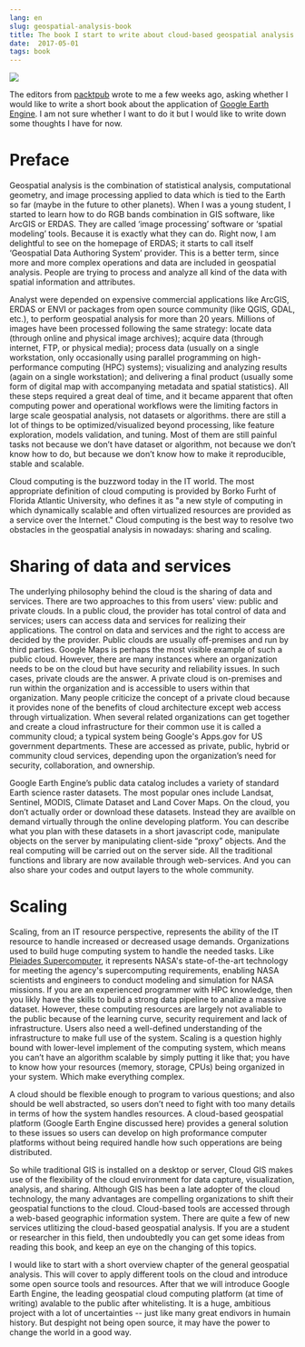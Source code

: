 ```yaml
---
lang: en
slug: geospatial-analysis-book
title: The book I start to write about cloud-based geospatial analysis
date:  2017-05-01
tags: book
---
```

<!-- more -->
![](http://oouh9u8nz.bkt.gdipper.com//geospatial-analysis-book.jpg)

The editors from [packtpub](https://www.packtpub.com/) wrote to me a few weeks ago, asking whether I would like to write a short book about the application of [Google Earth Engine](https://earthengine.google.com/). I am not sure whether I want to do it but I would like to write down some thoughts I have for now.

# Preface
Geospatial analysis is the combination of statistical analysis, computational geometry, and image processing applied to data which is tied to the Earth so far (maybe in the future to other planets). When I was a young student, I started to learn how to do RGB bands combination in GIS software,  like ArcGIS or ERDAS. They are called ‘image processing’ software or ‘spatial modeling’ tools. Because it is exactly what they can do. Right now, I am delightful to see on the homepage of ERDAS; it starts to call itself ‘Geospatial Data Authoring System’ provider. This is a better term, since more and more complex operations and data are included in geospatial analysis. People are trying to process and analyze all kind of the data with spatial information and attributes.

Analyst were depended on expensive commercial applications like ArcGIS, ERDAS or ENVI or packages from open source community (like QGIS, GDAL, etc.), to perform geospatial analysis for more than 20 years. Millions of images have been processed following the same strategy: locate data (through online and physical image archives); acquire data (through internet, FTP, or physical media); process data (usually on a single workstation, only occasionally using parallel programming on high-performance computing (HPC) systems); visualizing and analyzing results (again on a single workstation); and delivering a final product (usually some form of digital map with accompanying metadata and spatial statistics). All these steps required a great deal of time, and it became apparent that often computing power and operational workflows were the limiting factors in large scale geospatial analysis, not datasets or algorithms.
there are still a lot of things to be optimized/visualized beyond processing, like feature exploration, models validation, and tuning. Most of them are still painful tasks not because we don’t have dataset or algorithm, not because we don’t know how to do, but because we don’t know how to make it reproducible, stable and scalable. 

Cloud computing is the buzzword today in the IT world. The most appropriate definition of cloud computing is provided by Borko Furht of Florida Atlantic University, who defines it as "a new style of computing in which dynamically scalable and often virtualized resources are provided as a service over the Internet." Cloud computing is the best way to resolve two obstacles in the geospatial analysis in nowadays: sharing and scaling. 

# Sharing of data and services
The underlying philosophy behind the cloud is the sharing of data and services. There are two approaches to this from users' view: public and private clouds. In a public cloud, the provider has total control of data and services; users can access data and services for realizing their applications. The control on data and services and the right to access are decided by the provider. Public clouds are usually off-premises and run by third parties. Google Maps is perhaps the most visible example of such a public cloud. However, there are many instances where an organization needs to be on the cloud but have security and reliability issues. In such cases, private clouds are the answer. A private cloud is on-premises and run within the organization and is accessible to users within that organization. Many people criticize the concept of a private cloud because it provides none of the benefits of cloud architecture except web access through virtualization. When several related organizations can get together and create a cloud infrastructure for their common use it is called a community cloud; a typical system being Google's Apps.gov for US government departments. These are accessed as private, public, hybrid or community cloud services, depending upon the organization’s need for security, collaboration, and ownership.

Google Earth Engine’s public data catalog includes a variety of standard Earth science raster datasets. The most popular ones include Landsat, Sentinel, MODIS, Climate Dataset and Land Cover Maps. On the cloud, you don’t actually order or download these datasets. Instead they are availble on demand virtually through the online developing platform. You can describe what you plan with these datasets in a short javascript code, manipulate objects on the server by manipulating client-side “proxy” objects. And the real computing will be carried out on the server side. All the traditional functions and library are now available through web-services. And you can also share your codes and output layers to the whole community.

# Scaling 
Scaling, from an IT resource perspective, represents the ability of the IT resource to handle increased or decreased usage demands. Organizations used to build huge computing system to handle the needed tasks. Like [Pleiades Supercomputer](https://www.nas.nasa.gov/hecc/resources/pleiades.html), it represents NASA's state-of-the-art technology for meeting the agency's supercomputing requirements, enabling NASA scientists and engineers to conduct modeling and simulation for NASA missions. If you are an experienced programmer with HPC knowledge, then you likly have the skills to build a strong data pipeline to analize a massive dataset. However, these computing resources are largely not avaliable to the public because of the learning curve, security requirement and lack of infrastructure. Users also need a well-defined understanding of the infrastructure to make full use of the system. Scaling is a question highly bound with lower-level implement of the computing system, which means you can’t have an algorithm scalable by simply putting it like that; you have to know how your resources (memory, storage, CPUs) being organized in your system. Which make everything complex.

A cloud should be flexible enough to program to various questions; and also should be well abstracted, so users don’t need to fight with too many details in terms of how the system handles resources. A cloud-based geospatial platform (Google Earth Engine discussed here) provides a general solution to these issues so users can develop on high proformance computer platforms without being required handle how such opperations are being distributed.

So while traditional GIS is installed on a desktop or server, Cloud GIS makes use of the flexibility of the cloud environment for data capture, visualization, analysis, and sharing. Although GIS has been a late adopter of the cloud technology, the many advantages are compelling organizations to shift their geospatial functions to the cloud. Cloud-based tools are accessed through a web-based geographic information system. There are quite a few of new services utlitizing the cloud-based geospatial analysis. If you are a student or researcher in this field, then undoubtedly you can get some ideas from reading this book, and keep an eye on the changing of this topics. 

I would like to start with a short overview chapter of the general geospatial analysis. This will cover to apply different tools on the cloud and introduce some open source tools and resources. After that we will introduce Google Earth Engine, the leading geospatial cloud computing platform (at time of writing) avalable to the public after whitelisting. It is a huge, ambitious project with a lot of uncertainties -- just like many great endivors in humain history. But despight not being open source, it may have the power to change the world in a good way.
